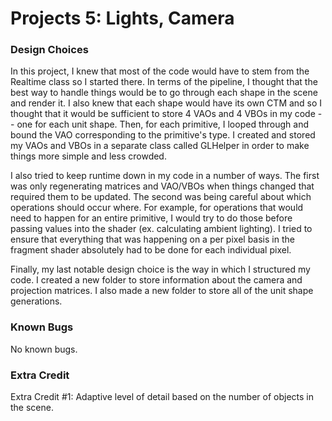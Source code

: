 # Projects 5: Lights, Camera

### Design Choices
In this project, I knew that most of the code would have to stem from the Realtime class
so I started there. In terms of the pipeline, I thought that the best way to handle things
would be to go through each shape in the scene and render it. I also knew that each shape
would have its own CTM and so I thought that it would be sufficient to store 4 VAOs and 4 
VBOs in my code -- one for each unit shape. Then, for each primitive, I looped through and
bound the VAO corresponding to the primitive's type. I created and stored my VAOs and VBOs 
in a separate class called GLHelper in order to make things more simple and less crowded.

I also tried to keep runtime down in my code in a number of ways. The first was only
regenerating matrices and VAO/VBOs when things changed that required them to be updated. 
The second was being careful about which operations should occur where. For example, for
operations that would need to happen for an entire primitive, I would try to do those
before passing values into the shader (ex. calculating ambient lighting). I tried to ensure
that everything that was happening on a per pixel basis in the fragment shader absolutely
had to be done for each individual pixel.

Finally, my last notable design choice is the way in which I structured my code. I created
a new folder to store information about the camera and projection matrices. I also made a
new folder to store all of the unit shape generations.

### Known Bugs
No known bugs.

### Extra Credit
Extra Credit #1: Adaptive level of detail based on the number of objects in the scene.
